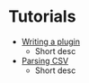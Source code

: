 # Tutorials


* [Writing a plugin](/tutorial/write-a-plugin)
  * Short desc
* [Parsing CSV](/tutorial/parsing-csv)
  * Short desc
